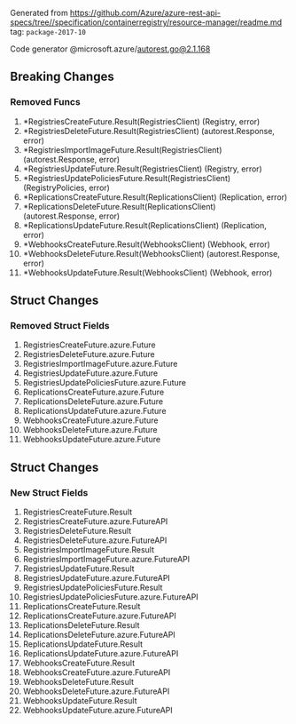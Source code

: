Generated from https://github.com/Azure/azure-rest-api-specs/tree//specification/containerregistry/resource-manager/readme.md tag: `package-2017-10`

Code generator @microsoft.azure/autorest.go@2.1.168

## Breaking Changes

### Removed Funcs

1. *RegistriesCreateFuture.Result(RegistriesClient) (Registry, error)
1. *RegistriesDeleteFuture.Result(RegistriesClient) (autorest.Response, error)
1. *RegistriesImportImageFuture.Result(RegistriesClient) (autorest.Response, error)
1. *RegistriesUpdateFuture.Result(RegistriesClient) (Registry, error)
1. *RegistriesUpdatePoliciesFuture.Result(RegistriesClient) (RegistryPolicies, error)
1. *ReplicationsCreateFuture.Result(ReplicationsClient) (Replication, error)
1. *ReplicationsDeleteFuture.Result(ReplicationsClient) (autorest.Response, error)
1. *ReplicationsUpdateFuture.Result(ReplicationsClient) (Replication, error)
1. *WebhooksCreateFuture.Result(WebhooksClient) (Webhook, error)
1. *WebhooksDeleteFuture.Result(WebhooksClient) (autorest.Response, error)
1. *WebhooksUpdateFuture.Result(WebhooksClient) (Webhook, error)

## Struct Changes

### Removed Struct Fields

1. RegistriesCreateFuture.azure.Future
1. RegistriesDeleteFuture.azure.Future
1. RegistriesImportImageFuture.azure.Future
1. RegistriesUpdateFuture.azure.Future
1. RegistriesUpdatePoliciesFuture.azure.Future
1. ReplicationsCreateFuture.azure.Future
1. ReplicationsDeleteFuture.azure.Future
1. ReplicationsUpdateFuture.azure.Future
1. WebhooksCreateFuture.azure.Future
1. WebhooksDeleteFuture.azure.Future
1. WebhooksUpdateFuture.azure.Future

## Struct Changes

### New Struct Fields

1. RegistriesCreateFuture.Result
1. RegistriesCreateFuture.azure.FutureAPI
1. RegistriesDeleteFuture.Result
1. RegistriesDeleteFuture.azure.FutureAPI
1. RegistriesImportImageFuture.Result
1. RegistriesImportImageFuture.azure.FutureAPI
1. RegistriesUpdateFuture.Result
1. RegistriesUpdateFuture.azure.FutureAPI
1. RegistriesUpdatePoliciesFuture.Result
1. RegistriesUpdatePoliciesFuture.azure.FutureAPI
1. ReplicationsCreateFuture.Result
1. ReplicationsCreateFuture.azure.FutureAPI
1. ReplicationsDeleteFuture.Result
1. ReplicationsDeleteFuture.azure.FutureAPI
1. ReplicationsUpdateFuture.Result
1. ReplicationsUpdateFuture.azure.FutureAPI
1. WebhooksCreateFuture.Result
1. WebhooksCreateFuture.azure.FutureAPI
1. WebhooksDeleteFuture.Result
1. WebhooksDeleteFuture.azure.FutureAPI
1. WebhooksUpdateFuture.Result
1. WebhooksUpdateFuture.azure.FutureAPI
